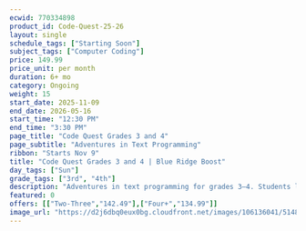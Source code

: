 ```yaml
---
ecwid: 770334898
product_id: Code-Quest-25-26
layout: single
schedule_tags: ["Starting Soon"]
subject_tags: ["Computer Coding"]
price: 149.99
price_unit: per month
duration: 6+ mo
category: Ongoing
weight: 15
start_date: 2025-11-09
end_date: 2026-05-16
start_time: "12:30 PM"
end_time: "3:30 PM"
page_title: "Code Quest Grades 3 and 4"
page_subtitle: "Adventures in Text Programming"
ribbon: "Starts Nov 9"
title: "Code Quest Grades 3 and 4 | Blue Ridge Boost"
day_tags: ["Sun"]
grade_tags: ["3rd", "4th"]
description: "Adventures in text programming for grades 3–4. Students learn real coding fundamentals through fun challenges at Blue Ridge Boost. Charlottesville, VA. Contact (434) 260-0636 or nora@blueridgeboost.com ." 
featured: 0
offers: [["Two-Three","142.49"],["Four+","134.99"]]
image_url: "https://d2j6dbq0eux0bg.cloudfront.net/images/106136041/5148341096.png"
---
```

